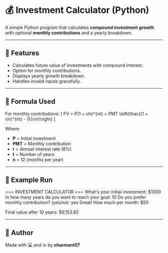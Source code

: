 # 💰 Investment Calculator (Python)

A simple Python program that calculates **compound investment growth** with optional **monthly contributions** and a yearly breakdown.

---

## 🚀 Features
- Calculates future value of investments with compound interest.
- Option for monthly contributions.
- Displays yearly growth breakdown.
- Handles invalid inputs gracefully.

---

## 🧮 Formula Used
For monthly contributions:
\[
FV = P(1 + r/n)^{nt} + PMT \left(\frac{(1 + r/n)^{nt} - 1}{r/n}\right)
\]

Where:  
- **P** = Initial investment  
- **PMT** = Monthly contribution  
- **r** = Annual interest rate (8%)  
- **t** = Number of years  
- **n** = 12 (months per year)

---

## 📸 Example Run

=== INVESTMENT CALCULATOR === What's your initial investment: $1000 In how many years do you want to reach your goal: 10 Do you prefer monthly contribution? (yes/no): yes Great! How much per month: $50

Final value after 10 years: $9,153.82

---

## 🧠 Author
Made with 💻 and ☕ by **charmant07**
